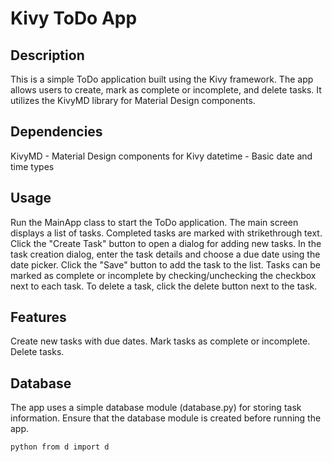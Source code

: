 # Kivy ToDo App

## Description

This is a simple ToDo application built using the Kivy framework. The app allows users to create, mark as complete or incomplete, and delete tasks. It utilizes the KivyMD library for Material Design components.

## Dependencies
KivyMD - Material Design components for Kivy
datetime - Basic date and time types

## Usage
Run the MainApp class to start the ToDo application.
The main screen displays a list of tasks. Completed tasks are marked with strikethrough text.
Click the "Create Task" button to open a dialog for adding new tasks.
In the task creation dialog, enter the task details and choose a due date using the date picker.
Click the "Save" button to add the task to the list.
Tasks can be marked as complete or incomplete by checking/unchecking the checkbox next to each task.
To delete a task, click the delete button next to the task.

## Features
Create new tasks with due dates.
Mark tasks as complete or incomplete.
Delete tasks.

## Database
The app uses a simple database module (database.py) for storing task information. Ensure that the database module is created before running the app.

`python
from d import d
`
